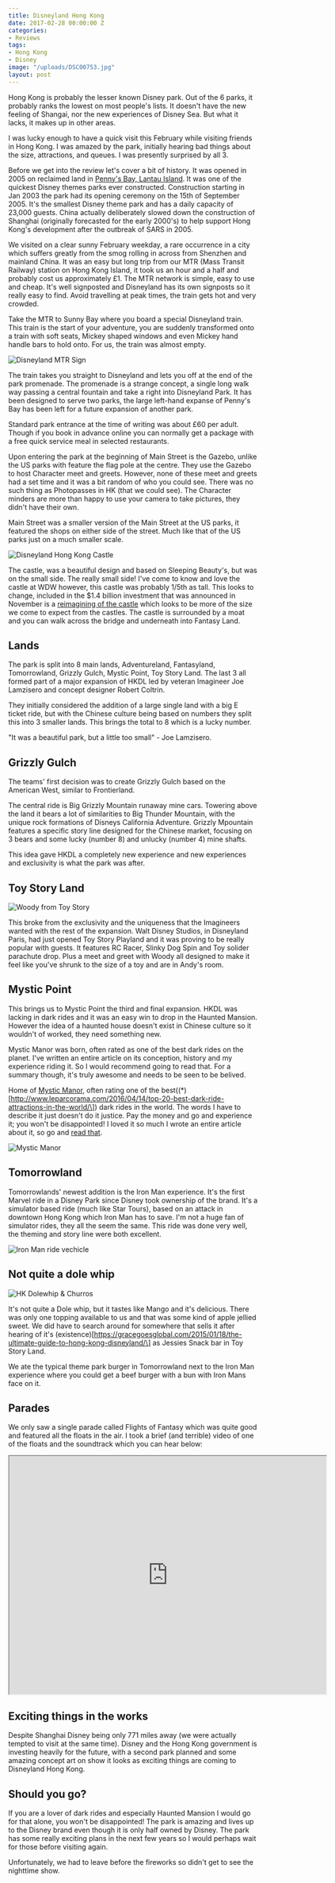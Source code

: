 ```yaml
---
title: Disneyland Hong Kong
date: 2017-02-28 00:00:00 Z
categories:
- Reviews
tags:
- Hong Kong
- Disney
image: "/uploads/DSC00753.jpg"
layout: post
---
```


Hong Kong is probably the lesser known Disney park. Out of the 6 parks, it probably ranks the lowest on most people's lists. It doesn't have the new feeling of Shangai, nor the new experiences of Disney Sea. But what it lacks, it makes up in other areas.

I was lucky enough to have a quick visit this February while visiting friends in Hong Kong. I was amazed by the park, initially hearing bad things about the size, attractions, and queues. I was presently surprised by all 3.

Before we get into the review let's cover a bit of history. It was opened in 2005 on reclaimed land in [Penny's Bay, Lantau Island](https://www.google.co.uk/maps/place/Penny's\+Bay\+Hwy,\+Hong\+Kong/@22.3166186,114.0463596,3050m/data=!3m1!1e3!4m5!3m4!1s0x3403fc3d918a96ab:0xe1a157c9e810c02a!8m2!3d22.329117!4d114.032886). It was one of the quickest Disney themes parks ever constructed. Construction starting in Jan 2003 the park had its opening ceremony on the 15th of September 2005. It's the smallest Disney theme park and has a daily capacity of 23,000 guests. China actually deliberately slowed down the construction of Shanghai (originally forecasted for the early 2000's) to help support Hong Kong's development after the outbreak of SARS in 2005.

We visited on a clear sunny February weekday, a rare occurrence in a city which suffers greatly from the smog rolling in across from Shenzhen and mainland China. It was an easy but long trip from our MTR (Mass Transit Railway) station on Hong Kong Island, it took us an hour and a half and probably cost us approximately £1. The MTR network is simple, easy to use and cheap. It's well signposted and Disneyland has its own signposts so it really easy to find. Avoid travelling at peak times, the train gets hot and very crowded.

Take the MTR to Sunny Bay where you board a special Disneyland train. This train is the start of your adventure, you are suddenly transformed onto a train with soft seats, Mickey shaped windows and even Mickey hand handle bars to hold onto. For us, the train was almost empty.

![Disneyland MTR Sign](/uploads/IMG_0024.JPG)

The train takes you straight to Disneyland and lets you off at the end of the park promenade. The promenade is a strange concept, a single long walk way passing a central fountain and take a right into Disneyland Park. It has been designed to serve two parks, the large left-hand expanse of Penny's Bay has been left for a future expansion of another park.

Standard park entrance at the time of writing was about £60 per adult. Though if you book in advance online you can normally get a package with a free quick service meal in selected restaurants.

Upon entering the park at the beginning of Main Street is the Gazebo, unlike the US parks with feature the flag pole at the centre. They use the Gazebo to host Character meet and greets. However, none of these meet and greets had a set time and it was a bit random of who you could see. There was no such thing as Photopasses in HK (that we could see). The Character minders are more than happy to use your camera to take pictures, they didn't have their own.

Main Street was a smaller version of the Main Street at the US parks, it featured the shops on either side of the street. Much like that of the US parks just on a much smaller scale.

![Disneyland Hong Kong Castle](/uploads/DSC00814.JPG)

The castle, was a beautiful design and based on Sleeping Beauty's, but was on the small side. The really small side! I've come to know and love the castle at WDW however, this castle was probably 1/5th as tall. This looks to change, included in the $1.4 billion investment that was announced in November is a [reimagining of the castle](http://wdwnt.com/blog/2016/11/confirmed-hong-kong-disneyland-removing-original-castle-announces-frozen-marvel-themed-lands-w-original-rides/) which looks to be more of the size we come to expect from the castles. The castle is surrounded by a moat and you can walk across the bridge and underneath into Fantasy Land.

## Lands

The park is split into 8 main lands, Adventureland, Fantasyland, Tomorrowland, Grizzly Gulch, Mystic Point, Toy Story Land. The last 3 all formed part of a major expansion of HKDL led by veteran Imagineer Joe Lamzisero and concept designer Robert Coltrin.

They initially considered the addition of a large single land with a big E ticket ride, but with the Chinese culture being based on numbers they split this into 3 smaller lands. This brings the total to 8 which is a lucky number.

"It was a beautiful park, but a little too small" - Joe Lamzisero.

## Grizzly Gulch

The teams' first decision was to create Grizzly Gulch based on the American West, similar to Frontierland. 

The central ride is Big Grizzly Mountain runaway mine cars. Towering above the land it bears a lot of similarities to Big Thunder Mountain, with the unique rock formations of Disneys California Adventure. Grizzly Mpountain features a specific story line designed for the Chinese market, focusing on 3 bears and some lucky (number 8) and unlucky (number 4) mine shafts.

This idea gave HKDL a completely new experience and new experiences and exclusivity is what the park was after.

## Toy Story Land

![Woody from Toy Story](/uploads/DSC00788.JPG)

This broke from the exclusivity and the uniqueness that the Imagineers wanted with the rest of the expansion. Walt Disney Studios, in Disneyland Paris, had just opened Toy Story Playland and it was proving to be really popular with guests. It features RC Racer, Slinky Dog Spin and Toy solider parachute drop. Plus a meet and greet with Woody all designed to make it feel like you've shrunk to the size of a toy and are in Andy's room.

## Mystic Point

This brings us to Mystic Point the third and final expansion. HKDL was lacking in dark rides and it was an easy win to drop in the Haunted Mansion. However the idea of a haunted house doesn't exist in Chinese culture so it wouldn't of worked, they need something new.

Mystic Manor was born, often rated as one of the best dark rides on the planet. I've written an entire article on its conception, history and my experience riding it. So I would recommend going to read that. For a summary though, it's truly awesome and needs to be seen to be belived.

Home of [Mystic Manor](/reviews/mystic-manor), often rating one of the best((\*)\[http://www.leparcorama.com/2016/04/14/top-20-best-dark-ride-attractions-in-the-world/\]) dark rides in the world. The words I have to describe it just doesn't do it justice. Pay the money and go and experience it; you won't be disappointed! I loved it so much I wrote an entire article about it, so go and [read that](/reviews/mystic-manor).

![Mystic Manor](/uploads/DSC00808.JPG)

## Tomorrowland

Tomorrowlands' newest addition is the Iron Man experience. It's the first Marvel ride in a Disney Park since Disney took ownership of the brand. It's a simulator based ride (much like Star Tours), based on an attack in downtown Hong Kong which Iron Man has to save. I'm not a huge fan of simulator rides, they all the seem the same. This ride was done very well, the theming and story line were both excellent.

![Iron Man ride vechicle](/uploads/IMG_0034.JPG)

## Not quite a dole whip

![HK Dolewhip & Churros](/uploads/IMG_0039.JPG)

It's not quite a Dole whip, but it tastes like Mango and it's delicious. There was only one topping available to us and that was some kind of apple jellied sweet. We did have to search around for somewhere that sells it after hearing of it's (existence)\[https://gracegoesglobal.com/2015/01/18/the-ultimate-guide-to-hong-kong-disneyland/\] as Jessies Snack bar in Toy Story Land.

We ate the typical theme park burger in Tomorrowland next to the Iron Man experience where you could get a beef burger with a bun with Iron Mans face on it.

## Parades

We only saw a single parade called Flights of Fantasy which was quite good and featured all the floats in the air. I took a brief (and terrible) video of one of the floats and the soundtrack which you can hear below:

<iframe src="https://drive.google.com/file/d/1vs5ruAMmyNG_NVSrOl6JqZUbewi9LTNAMg/preview" width="640" height="480"></iframe>

## Exciting things in the works

Despite Shanghai Disney being only 771 miles away (we were actually tempted to visit at the same time). Disney and the Hong Kong government is investing heavily for the future, with a second park planned and some amazing concept art on show it looks as exciting things are coming to Disneyland Hong Kong.

## Should you go?

If you are a lover of dark rides and especially Haunted Mansion I would go for that alone, you won't be disappointed! The park is amazing and lives up to the Disney brand even though it is only half owned by Disney. The park has some really exciting plans in the next few years so I would perhaps wait for those before visiting again.

Unfortunately, we had to leave before the fireworks so didn't get to see the nighttime show.
